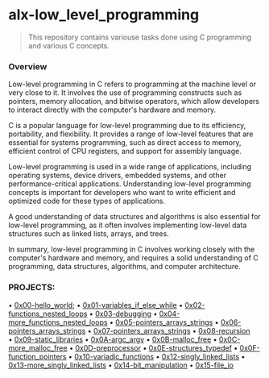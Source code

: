 # alx-low_level_programming

> This repository contains variouse tasks done using C programming and various C concepts.

### Overview

Low-level programming in C refers to programming at the machine level or very close to it. It involves the use of programming constructs such as pointers, memory allocation, and bitwise operators, which allow developers to interact directly with the computer's hardware and memory.

C is a popular language for low-level programming due to its efficiency, portability, and flexibility. It provides a range of low-level features that are essential for systems programming, such as direct access to memory, efficient control of CPU registers, and support for assembly language.

Low-level programming is used in a wide range of applications, including operating systems, device drivers, embedded systems, and other performance-critical applications. Understanding low-level programming concepts is important for developers who want to write efficient and optimized code for these types of applications.

A good understanding of data structures and algorithms is also essential for low-level programming, as it often involves implementing low-level data structures such as linked lists, arrays, and trees.

In summary, low-level programming in C involves working closely with the computer's hardware and memory, and requires a solid understanding of C programming, data structures, algorithms, and computer architecture.

### PROJECTS:

• [0x00-hello_world](0x00-hello_world);
• [0x01-variables_if_else_while](0x01-variables_if_else_while)
• [0x02-functions_nested_loops](0x02-functions_nested_loops)
• [0x03-debugging](0x03-debugging)
• [0x04-more_functions_nested_loops](0x04-more_functions_nested_loops)
• [0x05-pointers_arrays_strings](0x05-pointers_arrays_strings)
• [0x06-pointers_arrays_strings](0x06-pointers_arrays_strings)
• [0x07-pointers_arrays_strings](0x07-pointers_arrays_strings)
• [0x08-recursion](0x08-recursion)   
• [0x09-static_libraries](0x09-static_libraries)
• [0x0A-argc_argv](0x0A-argc_argv)
• [0x0B-malloc_free](0x0B-malloc_free)
• [0x0C-more_malloc_free](0x0C-more_malloc_free)
• [0x0D-preprocessor](0x0D-preprocessor)
• [0x0E-structures_typedef](0x0E-structures_typedef)
• [0x0F-function_pointers](0x0F-function_pointers)
• [0x10-variadic_functions](0x10-variadic_functions)
• [0x12-singly_linked_lists](0x12-singly_linked_lists)
• [0x13-more_singly_linked_lists](0x13-more_singly_linked_lists)
• [0x14-bit_manipulation](0x14-bit_manipulation)
• [0x15-file_io](0x15-file_io)

